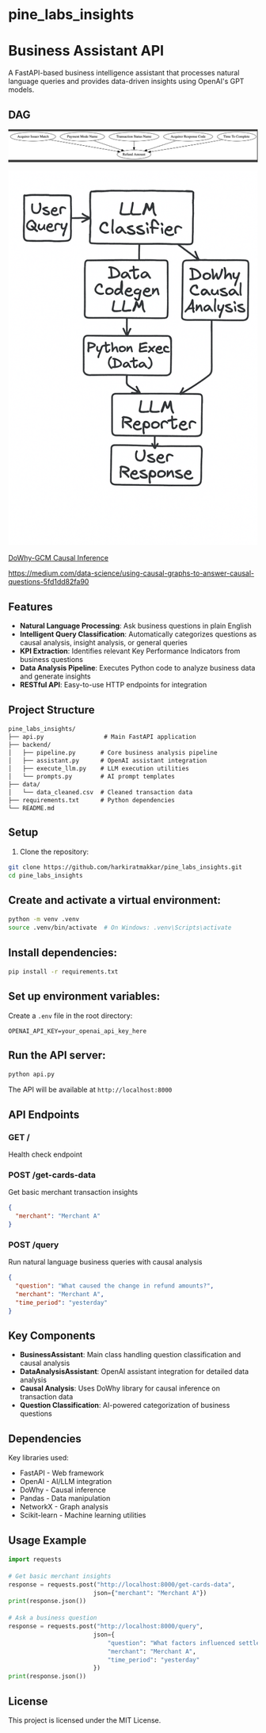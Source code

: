 # pine_labs_insights
# Business Assistant API

A FastAPI-based business intelligence assistant that processes natural language queries and provides data-driven insights using OpenAI's GPT models.


## DAG
![DAG Images](DAG.png)

![Architecture Diagram](arch.png)

[DoWhy-GCM Causal Inference](https://arxiv.org/abs/2206.06821)

https://medium.com/data-science/using-causal-graphs-to-answer-causal-questions-5fd1dd82fa90

## Features

- **Natural Language Processing**: Ask business questions in plain English
- **Intelligent Query Classification**: Automatically categorizes questions as causal analysis, insight analysis, or general queries
- **KPI Extraction**: Identifies relevant Key Performance Indicators from business questions
- **Data Analysis Pipeline**: Executes Python code to analyze business data and generate insights
- **RESTful API**: Easy-to-use HTTP endpoints for integration

## Project Structure

```
pine_labs_insights/
├── api.py                 # Main FastAPI application
├── backend/              
│   ├── pipeline.py       # Core business analysis pipeline
│   ├── assistant.py      # OpenAI assistant integration
│   ├── execute_llm.py    # LLM execution utilities
│   └── prompts.py        # AI prompt templates
├── data/
│   └── data_cleaned.csv  # Cleaned transaction data
├── requirements.txt      # Python dependencies
└── README.md
```

## Setup

1. Clone the repository:
```bash
git clone https://github.com/harkiratmakkar/pine_labs_insights.git
cd pine_labs_insights
```

## Create and activate a virtual environment:
```bash
python -m venv .venv
source .venv/bin/activate  # On Windows: .venv\Scripts\activate
```

## Install dependencies:
```bash
pip install -r requirements.txt
```

## Set up environment variables:
Create a `.env` file in the root directory:
```
OPENAI_API_KEY=your_openai_api_key_here
```

## Run the API server:
```bash
python api.py
```

The API will be available at `http://localhost:8000`

## API Endpoints

### GET /
Health check endpoint

### POST /get-cards-data
Get basic merchant transaction insights
```json
{
  "merchant": "Merchant A"
}
```

### POST /query
Run natural language business queries with causal analysis
```json
{
  "question": "What caused the change in refund amounts?",
  "merchant": "Merchant A", 
  "time_period": "yesterday"
}
```

## Key Components

- **BusinessAssistant**: Main class handling question classification and causal analysis
- **DataAnalysisAssistant**: OpenAI assistant integration for detailed data analysis
- **Causal Analysis**: Uses DoWhy library for causal inference on transaction data
- **Question Classification**: AI-powered categorization of business questions

## Dependencies

Key libraries used:
- FastAPI - Web framework
- OpenAI - AI/LLM integration
- DoWhy - Causal inference
- Pandas - Data manipulation
- NetworkX - Graph analysis
- Scikit-learn - Machine learning utilities

## Usage Example

```python
import requests

# Get basic merchant insights
response = requests.post("http://localhost:8000/get-cards-data", 
                        json={"merchant": "Merchant A"})
print(response.json())

# Ask a business question
response = requests.post("http://localhost:8000/query", 
                        json={
                            "question": "What factors influenced settlement amounts?",
                            "merchant": "Merchant A",
                            "time_period": "yesterday"
                        })
print(response.json())
```

## License

This project is licensed under the MIT License.
